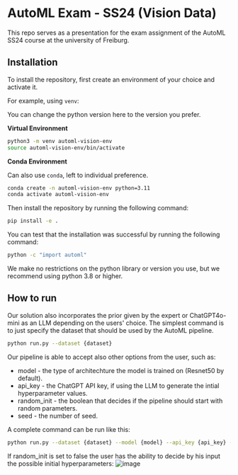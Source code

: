 # AutoML Exam - SS24 (Vision Data)

This repo serves as a presentation for the exam assignment of the AutoML SS24 course
at the university of Freiburg.

## Installation

To install the repository, first create an environment of your choice and activate it. 

For example, using `venv`:

You can change the python version here to the version you prefer.

**Virtual Environment**

```bash
python3 -m venv automl-vision-env
source automl-vision-env/bin/activate
```

**Conda Environment**

Can also use `conda`, left to individual preference.

```bash
conda create -n automl-vision-env python=3.11
conda activate automl-vision-env
```

Then install the repository by running the following command:

```bash
pip install -e .
```

You can test that the installation was successful by running the following command:

```bash
python -c "import automl"
```

We make no restrictions on the python library or version you use, but we recommend using python 3.8 or higher.

## How to run

Our solution also incorporates the prior given by the expert or ChatGPT4o-mini as an LLM depending on the users' choice.
The simplest command is to just specify the dataset that should be used by the AutoML pipeline.
```bash
python run.py --dataset {dataset}
```
Our pipeline is able to accept also other options from the user, such as:

* model - the type of architechture the model is trained on (Resnet50 by default).
* api_key - the ChatGPT API key, if using the LLM to generate the intial hyperparameter values.
* random_init - the boolean that decides if the pipeline should start with random parameters.
* seed - the number of seed.

A complete command can be run like this:
```bash
python run.py --dataset {dataset} --model {model} --api_key {api_key} --random_init {True|False} --seed {seed}
```

If random_init is set to false the user has the ability to decide by his input the possible initial hyperparameters:
![image](https://github.com/user-attachments/assets/58e53897-4364-4f24-a42e-bb2a8e7771fd)


